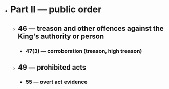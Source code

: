 - # Part II — public order
	- ## 46 — treason and other offences against the King's authority or person
		- ### 47(3) — corroboration (treason, high treason)
	- ## 49 — prohibited acts
		- ### 55 — overt act evidence